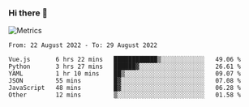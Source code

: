### Hi there 👋

![Metrics](https://github.com/radoapx/radoapx/blob/main/github-metrics.svg)

<!--START_SECTION:waka-->

```text
From: 22 August 2022 - To: 29 August 2022

Vue.js       6 hrs 22 mins   ████████████▒░░░░░░░░░░░░   49.06 %
Python       3 hrs 27 mins   ██████▓░░░░░░░░░░░░░░░░░░   26.61 %
YAML         1 hr 10 mins    ██▒░░░░░░░░░░░░░░░░░░░░░░   09.07 %
JSON         55 mins         █▓░░░░░░░░░░░░░░░░░░░░░░░   07.08 %
JavaScript   48 mins         █▓░░░░░░░░░░░░░░░░░░░░░░░   06.28 %
Other        12 mins         ▒░░░░░░░░░░░░░░░░░░░░░░░░   01.58 %
```

<!--END_SECTION:waka-->

<!--
**radoapx/radoapx** is a ✨ _special_ ✨ repository because its `README.md` (this file) appears on your GitHub profile.

Here are some ideas to get you started:

- 🔭 I’m currently working on ...
- 🌱 I’m currently learning ...
- 👯 I’m looking to collaborate on ...
- 🤔 I’m looking for help with ...
- 💬 Ask me about ...
- 📫 How to reach me: ...
- 😄 Pronouns: ...
- ⚡ Fun fact: ...
-->
